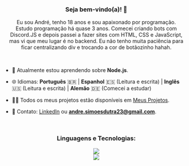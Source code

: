 <h3 align="center">Seja bem-vindo(a)! 👋</h3>
<p align="center">Eu sou André, tenho 18 anos e sou apaixonado por programação.<br>Estudo programação há quase 3 anos. Comecei criando bots com Discord.JS e depois passei a fazer sites com HTML, CSS e JavaScript,<br>mas vi que meu lugar é no backend. Eu não tenho muita paciência para ficar centralizando div e trocando a cor de botãozinho hahah.</p>

<br>

- 🌱 Atualmente estou aprendendo sobre **Node.js**.

- 🌐 Idiomas: **Português** 🇧🇷 | **Espanhol** 🇪🇸 (Leitura e escrita) | **Inglês** 🇺🇸 (Leitura e escrita) | **Alemão** 🇩🇪 (Comecei a estudar)

- 👨‍💻 Todos os meus projetos estão disponíveis em [Meus Projetos](https://tinyurl.com/ohneeternal).

- 📩 Contato: [LinkedIn](https://linkedin.com/euandresimoes) ou **andre.simoesdutra23@gmail.com**.

<br>

<h3 align="center">Linguagens e Tecnologias:</h3>
<p align="center">
  <a href="https://skillicons.dev">
    <img src="https://skillicons.dev/icons?i=cs,dotnet,nodejs,express,selenium" />
    <br>
    <img src="https://skillicons.dev/icons?i=mysql,postman,git" />
  </a>
</p>

<br>
